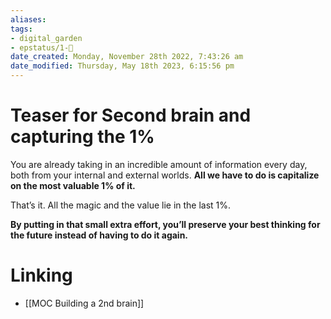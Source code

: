 ```yaml
---
aliases: 
tags: 
- digital_garden
- epstatus/1-🌱
date_created: Monday, November 28th 2022, 7:43:26 am
date_modified: Thursday, May 18th 2023, 6:15:56 pm
---
```

# Teaser for Second brain and capturing the 1%


You are already taking in an incredible amount of information every day, both from your internal and external worlds. **All we have to do is capitalize on the most valuable 1% of it.**

That’s it. All the magic and the value lie in the last 1%.

**By putting in that small extra effort, you’ll preserve your best thinking for the future instead of having to do it again.**

# Linking
+ [[MOC Building a 2nd brain]]
